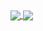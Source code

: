 <a href="https://github.com/kammt">
  <img align="center" src="https://github-readme-stats.vercel.app/api?username=kammt&theme=merko&show_icons=true" />
</a>
<a href="https://github.com/kammt">
  <img align="center" src="https://github-readme-stats.vercel.app/api/top-langs/?username=kammt&theme=merko&layout=compact" />
</a>
